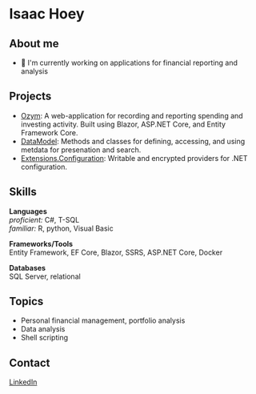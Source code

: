 # Isaac Hoey #

## About me ##
- 🔭 I'm currently working on applications for financial reporting and analysis

## Projects ##
* [Ozym](/../../../Ozym): A web-application for recording and reporting spending and investing activity. Built using Blazor, ASP.NET Core, and Entity Framework Core.
* [DataModel](/../../../DataModel): Methods and classes for defining, accessing, and using metdata for presenation and search.
* [Extensions.Configuration](/../../../Extensions.Configuration): Writable and encrypted providers for .NET configuration.

##  Skills ##
**Languages** <br/>
_proficient:_ C#, T-SQL <br/>
_familiar:_ R, python, Visual Basic <br/>

**Frameworks/Tools**<br/>
Entity Framework, EF Core, Blazor, SSRS, ASP.NET Core, Docker <br/>

**Databases**<br/>
SQL Server, relational

## Topics ##
* Personal financial management, portfolio analysis
* Data analysis
* Shell scripting

## Contact ##
[LinkedIn](https://www.linkedin.com/in/isaac-hoey/)
